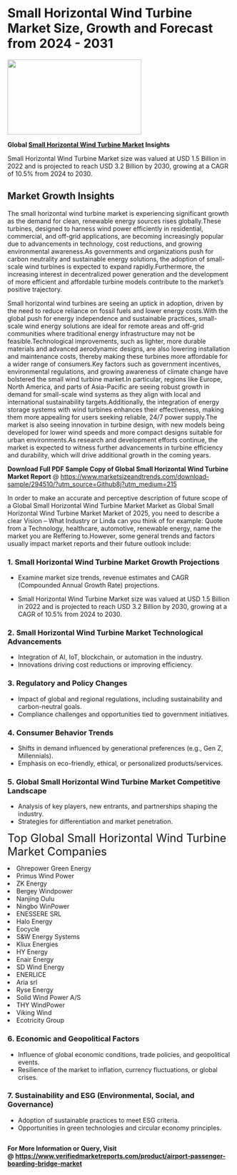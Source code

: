 <H1>Small Horizontal Wind Turbine Market Size, Growth and Forecast from 2024 - 2031</H1><img class="aligncenter size-medium wp-image-584254" src="https://thirdeyenews.in/wp-content/uploads/2024/09/Global-Market-Research-300x168.jpeg" alt="" width="300" height="168" /><p><strong>Global&nbsp;<a href="https://www.marketsizeandtrends.com/download-sample/294510/?utm_source=Github8j?utm_medium=215">Small Horizontal Wind Turbine Market</a> Insights</strong></p><p>Small Horizontal Wind Turbine Market size was valued at USD 1.5 Billion in 2022 and is projected to reach USD 3.2 Billion by 2030, growing at a CAGR of 10.5% from 2024 to 2030.</p><p><h2>Market Growth Insights</h2> <p>The small horizontal wind turbine market is experiencing significant growth as the demand for clean, renewable energy sources rises globally.These turbines, designed to harness wind power efficiently in residential, commercial, and off-grid applications, are becoming increasingly popular due to advancements in technology, cost reductions, and growing environmental awareness.As governments and organizations push for carbon neutrality and sustainable energy solutions, the adoption of small-scale wind turbines is expected to expand rapidly.Furthermore, the increasing interest in decentralized power generation and the development of more efficient and affordable turbine models contribute to the market’s positive trajectory.</p> <p>Small horizontal wind turbines are seeing an uptick in adoption, driven by the need to reduce reliance on fossil fuels and lower energy costs.With the global push for energy independence and sustainable practices, small-scale wind energy solutions are ideal for remote areas and off-grid communities where traditional energy infrastructure may not be feasible.Technological improvements, such as lighter, more durable materials and advanced aerodynamic designs, are also lowering installation and maintenance costs, thereby making these turbines more affordable for a wider range of consumers.Key factors such as government incentives, environmental regulations, and growing awareness of climate change have bolstered the small wind turbine market.In particular, regions like Europe, North America, and parts of Asia-Pacific are seeing robust growth in demand for small-scale wind systems as they align with local and international sustainability targets.Additionally, the integration of energy storage systems with wind turbines enhances their effectiveness, making them more appealing for users seeking reliable, 24/7 power supply.The market is also seeing innovation in turbine design, with new models being developed for lower wind speeds and more compact designs suitable for urban environments.As research and development efforts continue, the market is expected to witness further advancements in turbine efficiency and durability, which will drive additional growth in the coming years.</p> <p><span class=""><strong>Download Full PDF Sample Copy of Global Small Horizontal Wind Turbine Market Report</strong> @ <a href="https://www.marketsizeandtrends.com/download-sample/294510/?utm_source=Github8j?utm_medium=215" target="_blank">https://www.marketsizeandtrends.com/download-sample/294510/?utm_source=Github8j?utm_medium=215</a></span></p><p>In order to make an accurate and perceptive description of future scope of a Global&nbsp;Small Horizontal Wind Turbine Market Market as Global&nbsp;Small Horizontal Wind Turbine Market Market of 2025, you need to describe a clear Vision &ndash; What Industry or Linda can you think of for example: Quote from a Technology, healthcare, automotive, renewable energy, name the market you are Reffering to.However, some general trends and factors usually impact market reports and their future outlook include:</p><h3>1.&nbsp;<strong>Small Horizontal Wind Turbine Market Growth Projections</strong></h3><ul><li>Examine market size trends, revenue estimates and CAGR (Compounded Annual Growth Rate) projections.</li><li><p>Small Horizontal Wind Turbine Market size was valued at USD 1.5 Billion in 2022 and is projected to reach USD 3.2 Billion by 2030, growing at a CAGR of 10.5% from 2024 to 2030.</p></li></ul><h3>2.&nbsp;<strong>Small Horizontal Wind Turbine Market Technological Advancements</strong></h3><ul><li>Integration of AI, IoT, blockchain, or automation in the industry.</li><li>Innovations driving cost reductions or improving efficiency.</li></ul><h3>3.&nbsp;<strong>Regulatory and Policy Changes</strong></h3><ul><li>Impact of global and regional regulations, including sustainability and carbon-neutral goals.</li><li>Compliance challenges and opportunities tied to government initiatives.</li></ul><h3>4.&nbsp;<strong>Consumer Behavior Trends</strong></h3><ul><li>Shifts in demand influenced by generational preferences (e.g., Gen Z, Millennials).</li><li>Emphasis on eco-friendly, ethical, or personalized products/services.</li></ul><h3>5.&nbsp;<strong>Global Small Horizontal Wind Turbine Market Competitive Landscape</strong></h3><ul><li>Analysis of key players, new entrants, and partnerships shaping the industry.</li><li>Strategies for differentiation and market penetration.</li></ul><p data-pm-slice="1 1 []"><span style="color: inherit; font-family: inherit; font-size: 25px;">Top Global Small Horizontal Wind Turbine Market Companies</span></p><div class="" data-test-id=""><p><li>Ghrepower Green Energy</li><li> Primus Wind Power</li><li> ZK Energy</li><li> Bergey Windpower</li><li> Nanjing Oulu</li><li> Ningbo WinPower</li><li> ENESSERE SRL</li><li> Halo Energy</li><li> Eocycle</li><li> S&W Energy Systems</li><li> Kliux Energies</li><li> HY Energy</li><li> Enair Energy</li><li> SD Wind Energy</li><li> ENERLICE</li><li> Aria srl</li><li> Ryse Energy</li><li> Solid Wind Power A/S</li><li> THY WindPower</li><li> Viking Wind</li><li> Ecotricity Group</li></p></div><h3>6.&nbsp;<strong>Economic and Geopolitical Factors</strong></h3><ul><li>Influence of global economic conditions, trade policies, and geopolitical events.</li><li>Resilience of the market to inflation, currency fluctuations, or global crises.</li></ul><h3>7.&nbsp;<strong>Sustainability and ESG (Environmental, Social, and Governance)</strong></h3><ul><li>Adoption of sustainable practices to meet ESG criteria.</li><li>Opportunities in green technologies and circular economy principles.</li></ul><h2><strong style="font-size: 14px;">For More Information or Query, Visit @&nbsp;</strong><a style="background-color: #ffffff; font-size: 14px;" href="https://www.marketsizeandtrends.com/report/small-horizontal-wind-turbine-market/" target="_blank">https://www.verifiedmarketreports.com/product/airport-passenger-boarding-bridge-market</a></h2>